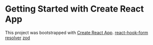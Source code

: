 # Getting Started with Create React App

This project was bootstrapped with [Create React App](https://github.com/facebook/create-react-app).
[react-hook-form](https://react-hook-form.com/get-started#Applyvalidation)
[resolver](https://www.npmjs.com/package/@hookform/resolvers)
[zod](https://www.npmjs.com/package/zod)


